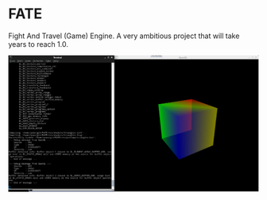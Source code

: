 # FATE
Fight And Travel (Game) Engine. A very ambitious project that will take years to reach 1.0.

![alt tag](doc/cap.png)
